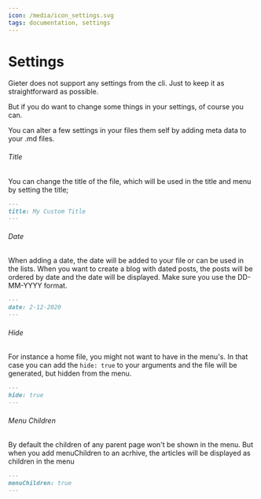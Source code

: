 ```yaml
---
icon: /media/icon_settings.svg
tags: documentation, settings
---
```

# Settings

Gieter does not support any settings from the cli. Just to keep it as straightforward as possible.

But if you do want to change some things in your settings, of course you can.

You can alter a few settings in your files them self by adding meta data to your .md files.

###### Title

You can change the title of the file, which will be used in the title and menu by setting the title;

```markdown
---
title: My Custom Title
---
```

###### Date

When adding a date, the date will be added to your file or can be used in the lists. When you want to create a blog with dated posts, the posts will be ordered by date and the date will be displayed. Make sure you use the DD-MM-YYYY format.

```markdown
---
date: 2-12-2020
---
```

###### Hide

For instance a home file, you might not want to have in the menu's. In that case you can add the `hide: true` to your arguments and the file will be generated, but hidden from the menu.

```markdown
---
hide: true
---
```

###### Menu Children

By default the children of any parent page won't be shown in the menu. But when you add menuChildren to an acrhive, the articles will be displayed as children in the menu

```markdown
---
menuChildren: true
---
```